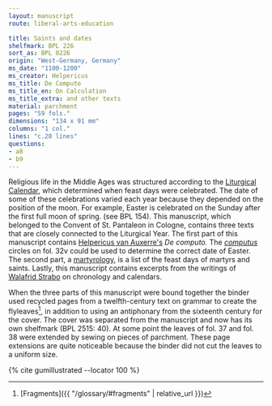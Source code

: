 ```yaml
---
layout: manuscript
route: liberal-arts-education

title: Saints and dates
shelfmark: BPL 226
sort_as: BPL 0226
origin: "West-Germany, Germany"
ms_date: "1100-1200"
ms_creator: Helpericus
ms_title: De Computo
ms_title_en: On Calculation
ms_title_extra: and other texts
material: parchment
pages: "59 fols."
dimensions: "134 x 91 mm"
columns: "1 col."
lines: "c.20 lines"
questions:
- a8
- b9
---
```


Religious life in the Middle Ages was structured according to the
[Liturgical Calendar](https://en.wikipedia.org/wiki/Liturgical_year),
which determined when feast days were celebrated. The date of some of
these celebrations varied each year because they depended on the
position of the moon. For example, Easter is celebrated on the Sunday
after the first full moon of spring. (see BPL 154). This manuscript,
which belonged to the Convent of St. Pantaleon in Cologne, contains
three texts that are closely connected to the Liturgical Year. The first
part of this manuscript contains [Helpericus van Auxerre's](https://de.wikipedia.org/wiki/Helperic_von_Auxerre) *De computo.* The [*computus*](https://en.wikipedia.org/wiki/Computus)
circles on fol. <span data-fol="32v" class="fref">32v</span> could be used to determine the correct date of
Easter. The second part, a
[martyrology](https://en.wikipedia.org/wiki/Roman_Martyrology), is a
list of the feast days of martyrs and saints. Lastly, this manuscript
contains excerpts from the writings of [Walafrid Strabo](https://en.wikipedia.org/wiki/Walafrid_Strabo) on chronology and
calendars.

When the three parts of this manuscript were bound together the binder
used recycled pages from a twelfth-century text on grammar to create the
flyleaves[^1], in addition to using an antiphonary from the sixteenth
century for the cover. The cover was separated from the manuscript and
now has its own shelfmark (BPL 2515: 40). At some point the leaves of
fol. <span data-fol="37r" class="fref">37</span> and fol. <span data-fol="38r" class="fref">38</span> were extended by sewing on pieces of parchment.
These page extensions are quite noticeable because the binder did not
cut the leaves to a uniform size.

[^1]: [Fragments]({{ "/glossary/#fragments" | relative_url }})

{% cite gumillustrated --locator 100 %}